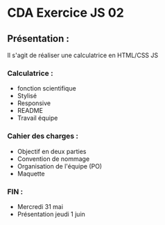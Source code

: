 # CDA Exercice JS 02

## Présentation :

Il s'agit de réaliser une calculatrice en HTML/CSS JS


### Calculatrice :
- fonction scientifique
- Stylisé
- Responsive
- README
- Travail équipe

### Cahier des charges :
- Objectif en deux parties
- Convention de nommage
- Organisation de l'équipe (PO)
- Maquette

### FIN : 
- Mercredi 31 mai
- Présentation jeudi 1 juin
